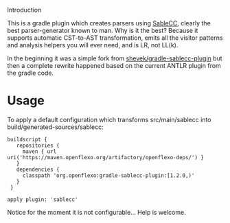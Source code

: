 Introduction

This is a gradle plugin which creates parsers using
[SableCC](http://sablecc.org/), clearly the best parser-generator known
to man. Why is it the best? Because it supports automatic CST-to-AST
transformation, emits all the visitor patterns and analysis helpers
you will ever need, and is LR, not LL(k).

In the beginning it was a simple fork from [shevek/gradle-sablecc-plugin](https://github.com/shevek/gradle-sablecc-plugin) but then a complete rewrite happened based on the current ANTLR plugin from the gradle code.

# Usage

To apply a default configuration which transforms src/main/sablecc
into build/generated-sources/sablecc:

	buildscript {
       repositories {
         maven { url uri('https://maven.openflexo.org/artifactory/openflexo-deps/') }
       }
       dependencies {
         classpath 'org.openflexo:gradle-sablecc-plugin:[1.2.0,)'
       }
     }

	apply plugin: 'sablecc'

Notice for the moment it is not configurable... Help is welcome.
